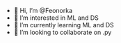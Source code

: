 - 👋 Hi, I’m @Feonorka
- 👀 I’m interested in ML and DS
- 🌱 I’m currently learning ML and DS
- 💞️ I’m looking to collaborate on .py
